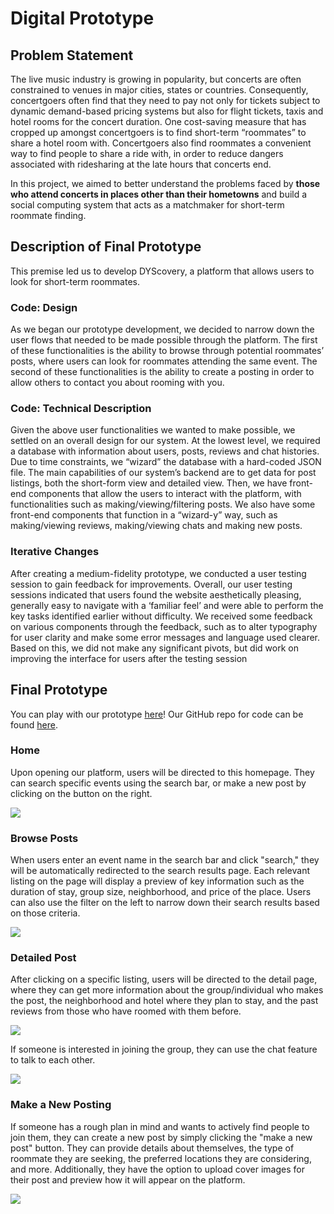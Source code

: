 # Digital Prototype

## Problem Statement
The live music industry is growing in popularity, but concerts are often constrained to venues in major cities, states or countries. Consequently, concertgoers often find that they need to pay not only for tickets subject to dynamic demand-based pricing systems but also for flight tickets, taxis and hotel rooms for the concert duration. One cost-saving measure that has cropped up amongst concertgoers is to find short-term “roommates” to share a hotel room with. Concertgoers also find roommates a convenient way to find people to share a ride with, in order to reduce dangers associated with ridesharing at the late hours that concerts end.

In this project, we aimed to better understand the problems faced by **those who attend concerts in places other than their hometowns** and build a social computing system that acts as a matchmaker for short-term roommate finding.

## Description of Final Prototype

This premise led us to develop DYScovery, a platform that allows users to look for short-term roommates.

### Code: Design

As we began our prototype development, we decided to narrow down the user flows that needed to be made possible through the platform. The first of these functionalities is the ability to browse through potential roommates’ posts, where users can look for roommates attending the same event. The second of these functionalities is the ability to create a posting in order to allow others to contact you about rooming with you.

### Code: Technical Description

Given the above user functionalities we wanted to make possible, we settled on an overall design for our system. At the lowest level, we required a database with information about users, posts, reviews and chat histories. Due to time constraints, we “wizard” the database with a hard-coded JSON file. The main capabilities of our system’s backend are to get data for post listings, both the short-form view and detailed view. Then, we have front-end components that allow the users to interact with the platform, with functionalities such as making/viewing/filtering posts. We also have some front-end components that function in a “wizard-y” way, such as making/viewing reviews, making/viewing chats and making new posts.

### Iterative Changes

After creating a medium-fidelity prototype, we conducted a user testing session to gain feedback for improvements. Overall, our user testing sessions indicated that users found the website aesthetically pleasing, generally easy to navigate with a ‘familiar feel’ and were able to perform the key tasks identified earlier without difficulty. We received some feedback on various components through the feedback, such as to alter typography for user clarity and make some error messages and language used clearer. Based on this, we did not make any significant pivots, but did work on improving the interface for users after the testing session

## Final Prototype

You can play with our prototype [here](https://uwsocialcomputing.github.io/DYScovery-code/)! Our GitHub repo for code can be found [here](https://github.com/UWSocialComputing/DYScovery-code). 

### Home

Upon opening our platform, users will be directed to this homepage. They can search specific events using the search bar, or make a new post by clicking on the button on the right.

![](pics/g7home.png)

### Browse Posts

When users enter an event name in the search bar and click "search," they will be automatically redirected to the search results page. Each relevant listing on the page will display a preview of key information such as the duration of stay, group size, neighborhood, and price of the place. Users can also use the filter on the left to narrow down their search results based on those criteria.

![](pics/g7search.png)

### Detailed Post

After clicking on a specific listing, users will be directed to the detail page, where they can get more information about the group/individual who makes the post, the neighborhood and hotel where they plan to stay, and the past reviews from those who have roomed with them before. 

![](pics/g7detail.png)

If someone is interested in joining the group, they can use the chat feature to talk to each other.

![](pics/g7chat.png)

### Make a New Posting

If someone has a rough plan in mind and wants to actively find people to join them, they can create a new post by simply clicking the "make a new post" button. They can provide details about themselves, the type of roommate they are seeking, the preferred locations they are considering, and more. Additionally, they have the option to upload cover images for their post and preview how it will appear on the platform.

![](pics/g7new.png)
